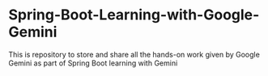 # Spring-Boot-Learning-with-Google-Gemini
This is repository to store and share all the hands-on work given by Google Gemini as part of Spring Boot learning with Gemini
